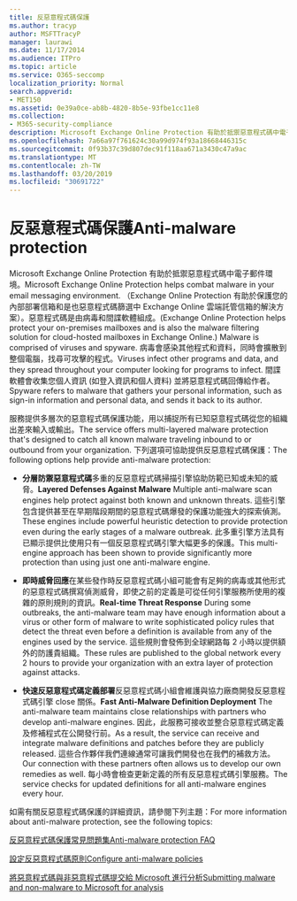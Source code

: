 ```yaml
---
title: 反惡意程式碼保護
ms.author: tracyp
author: MSFTTracyP
manager: laurawi
ms.date: 11/17/2014
ms.audience: ITPro
ms.topic: article
ms.service: O365-seccomp
localization_priority: Normal
search.appverid:
- MET150
ms.assetid: 0e39a0ce-ab8b-4820-8b5e-93fbe1cc11e8
ms.collection:
- M365-security-compliance
description: Microsoft Exchange Online Protection 有助於抵禦惡意程式碼中電子郵件環境。 惡意程式碼是由病毒和間諜軟體組成。 病毒會感染其他程式和資料，同時會擴散到整個電腦，找尋可攻擊的程式。 間諜軟體會收集您個人資訊 (如登入資訊和個人資料) 並將惡意程式碼回傳給作者。
ms.openlocfilehash: 7a66a97f761624c30a99d974f93a18668446315c
ms.sourcegitcommit: 0f93b37c39d807dec91f118aa671a3430c47a9ac
ms.translationtype: MT
ms.contentlocale: zh-TW
ms.lasthandoff: 03/20/2019
ms.locfileid: "30691722"
---
```

# <a name="anti-malware-protection"></a><span data-ttu-id="d9c4f-106">反惡意程式碼保護</span><span class="sxs-lookup"><span data-stu-id="d9c4f-106">Anti-malware protection</span></span>

<span data-ttu-id="d9c4f-107">Microsoft Exchange Online Protection 有助於抵禦惡意程式碼中電子郵件環境。</span><span class="sxs-lookup"><span data-stu-id="d9c4f-107">Microsoft Exchange Online Protection helps combat malware in your email messaging environment.</span></span> <span data-ttu-id="d9c4f-108">（Exchange Online Protection 有助於保護您的內部部署信箱和是也惡意程式碼篩選中 Exchange Online 雲端託管信箱的解決方案）。惡意程式碼是由病毒和間諜軟體組成。</span><span class="sxs-lookup"><span data-stu-id="d9c4f-108">(Exchange Online Protection helps protect your on-premises mailboxes and is also the malware filtering solution for cloud-hosted mailboxes in Exchange Online.) Malware is comprised of viruses and spyware.</span></span> <span data-ttu-id="d9c4f-109">病毒會感染其他程式和資料，同時會擴散到整個電腦，找尋可攻擊的程式。</span><span class="sxs-lookup"><span data-stu-id="d9c4f-109">Viruses infect other programs and data, and they spread throughout your computer looking for programs to infect.</span></span> <span data-ttu-id="d9c4f-110">間諜軟體會收集您個人資訊 (如登入資訊和個人資料) 並將惡意程式碼回傳給作者。</span><span class="sxs-lookup"><span data-stu-id="d9c4f-110">Spyware refers to malware that gathers your personal information, such as sign-in information and personal data, and sends it back to its author.</span></span> 
  
<span data-ttu-id="d9c4f-111">服務提供多層次的惡意程式碼保護功能，用以捕捉所有已知惡意程式碼從您的組織出差來輸入或輸出。</span><span class="sxs-lookup"><span data-stu-id="d9c4f-111">The service offers multi-layered malware protection that's designed to catch all known malware traveling inbound to or outbound from your organization.</span></span> <span data-ttu-id="d9c4f-112">下列選項可協助提供反惡意程式碼保護：</span><span class="sxs-lookup"><span data-stu-id="d9c4f-112">The following options help provide anti-malware protection:</span></span>
  
- <span data-ttu-id="d9c4f-113">**分層防禦惡意程式碼**多重的反惡意程式碼掃描引擎協助防範已知或未知的威脅。</span><span class="sxs-lookup"><span data-stu-id="d9c4f-113">**Layered Defenses Against Malware** Multiple anti-malware scan engines help protect against both known and unknown threats.</span></span> <span data-ttu-id="d9c4f-114">這些引擎包含提供甚至在早期階段期間的惡意程式碼爆發的保護功能強大的探索偵測。</span><span class="sxs-lookup"><span data-stu-id="d9c4f-114">These engines include powerful heuristic detection to provide protection even during the early stages of a malware outbreak.</span></span> <span data-ttu-id="d9c4f-115">此多重引擎方法具有已顯示提供比使用只有一個反惡意程式碼引擎大幅更多的保護。</span><span class="sxs-lookup"><span data-stu-id="d9c4f-115">This multi-engine approach has been shown to provide significantly more protection than using just one anti-malware engine.</span></span> 
    
- <span data-ttu-id="d9c4f-116">**即時威脅回應**在某些發作時反惡意程式碼小組可能會有足夠的病毒或其他形式的惡意程式碼撰寫偵測威脅，即使之前的定義是可從任何引擎服務所使用的複雜的原則規則的資訊。</span><span class="sxs-lookup"><span data-stu-id="d9c4f-116">**Real-time Threat Response** During some outbreaks, the anti-malware team may have enough information about a virus or other form of malware to write sophisticated policy rules that detect the threat even before a definition is available from any of the engines used by the service.</span></span> <span data-ttu-id="d9c4f-117">這些規則會發佈到全球網路每 2 小時以提供額外的防護貴組織。</span><span class="sxs-lookup"><span data-stu-id="d9c4f-117">These rules are published to the global network every 2 hours to provide your organization with an extra layer of protection against attacks.</span></span> 
    
- <span data-ttu-id="d9c4f-118">**快速反惡意程式碼定義部署**反惡意程式碼小組會維護與協力廠商開發反惡意程式碼引擎 close 關係。</span><span class="sxs-lookup"><span data-stu-id="d9c4f-118">**Fast Anti-Malware Definition Deployment** The anti-malware team maintains close relationships with partners who develop anti-malware engines.</span></span> <span data-ttu-id="d9c4f-119">因此，此服務可接收並整合惡意程式碼定義及修補程式在公開發行前。</span><span class="sxs-lookup"><span data-stu-id="d9c4f-119">As a result, the service can receive and integrate malware definitions and patches before they are publicly released.</span></span> <span data-ttu-id="d9c4f-120">這些合作夥伴我們連線通常可讓我們開發也在我們的補救方法。</span><span class="sxs-lookup"><span data-stu-id="d9c4f-120">Our connection with these partners often allows us to develop our own remedies as well.</span></span> <span data-ttu-id="d9c4f-121">每小時會檢查更新定義的所有反惡意程式碼引擎服務。</span><span class="sxs-lookup"><span data-stu-id="d9c4f-121">The service checks for updated definitions for all anti-malware engines every hour.</span></span> 
    
<span data-ttu-id="d9c4f-122">如需有關反惡意程式碼保護的詳細資訊，請參閱下列主題：</span><span class="sxs-lookup"><span data-stu-id="d9c4f-122">For more information about anti-malware protection, see the following topics:</span></span> 
  
[<span data-ttu-id="d9c4f-123">反惡意程式碼保護常見問題集</span><span class="sxs-lookup"><span data-stu-id="d9c4f-123">Anti-malware protection FAQ </span></span>](anti-malware-protection-faq-eop.md)
  
[<span data-ttu-id="d9c4f-124">設定反惡意程式碼原則</span><span class="sxs-lookup"><span data-stu-id="d9c4f-124">Configure anti-malware policies</span></span>](configure-anti-malware-policies.md)
  
[<span data-ttu-id="d9c4f-125">將惡意程式碼與非惡意程式碼提交給 Microsoft 進行分析</span><span class="sxs-lookup"><span data-stu-id="d9c4f-125">Submitting malware and non-malware to Microsoft for analysis</span></span>](submitting-malware-and-non-malware-to-microsoft-for-analysis.md)
  

